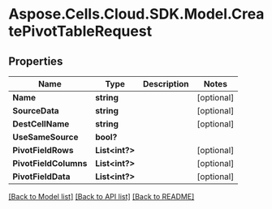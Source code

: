 # Aspose.Cells.Cloud.SDK.Model.CreatePivotTableRequest
## Properties

Name | Type | Description | Notes
------------ | ------------- | ------------- | -------------
**Name** | **string** |  | [optional] 
**SourceData** | **string** |  | [optional] 
**DestCellName** | **string** |  | [optional] 
**UseSameSource** | **bool?** |  | 
**PivotFieldRows** | **List&lt;int?&gt;** |  | [optional] 
**PivotFieldColumns** | **List&lt;int?&gt;** |  | [optional] 
**PivotFieldData** | **List&lt;int?&gt;** |  | [optional] 

[[Back to Model list]](../README.md#documentation-for-models) [[Back to API list]](../README.md#documentation-for-api-endpoints) [[Back to README]](../README.md)

